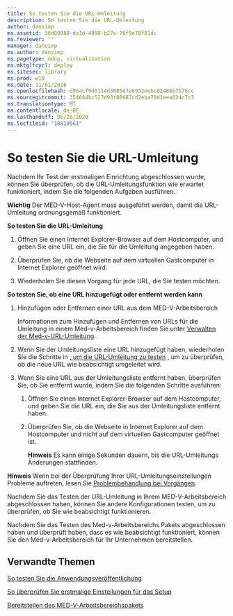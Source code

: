 ```yaml
---
title: So testen Sie die URL-Umleitung
description: So testen Sie die URL-Umleitung
author: dansimp
ms.assetid: 38d80088-da1d-4098-b27e-76f9e78f81dc
ms.reviewer: ''
manager: dansimp
ms.author: dansimp
ms.pagetype: mdop, virtualization
ms.mktglfcycl: deploy
ms.sitesec: library
ms.prod: w10
ms.date: 11/01/2016
ms.openlocfilehash: d964cf9d0114d3085d7e8952eebc82486b7b76cc
ms.sourcegitcommit: 354664bc527d93f80687cd2eba70d1eea024c7c3
ms.translationtype: MT
ms.contentlocale: de-DE
ms.lasthandoff: 06/26/2020
ms.locfileid: "10810561"
---
```

# So testen Sie die URL-Umleitung


Nachdem Ihr Test der erstmaligen Einrichtung abgeschlossen wurde, können Sie überprüfen, ob die URL-Umleitungsfunktion wie erwartet funktioniert, indem Sie die folgenden Aufgaben ausführen.

**Wichtig**  Der MED-V-Host-Agent muss ausgeführt werden, damit die URL-Umleitung ordnungsgemäß funktioniert.

<a href="" id="bkmk-urlredir"></a>**So testen Sie die URL-Umleitung**

1.  Öffnen Sie einen Internet Explorer-Browser auf dem Hostcomputer, und geben Sie eine URL ein, die Sie für die Umleitung angegeben haben.

2.  Überprüfen Sie, ob die Webseite auf dem virtuellen Gastcomputer in Internet Explorer geöffnet wird.

3.  Wiederholen Sie diesen Vorgang für jede URL, die Sie testen möchten.

**So testen Sie, ob eine URL hinzugefügt oder entfernt werden kann**

1.  Hinzufügen oder Entfernen einer URL aus dem MED-V-Arbeitsbereich

    Informationen zum Hinzufügen und Entfernen von URLs für die Umleitung in einem Med-v-Arbeitsbereich finden Sie unter [Verwalten der Med-v-URL-Umleitung](manage-med-v-url-redirection.md).

2.  Wenn Sie der Umleitungsliste eine URL hinzugefügt haben, wiederholen Sie die Schritte in [, um die URL-Umleitung zu testen](#bkmk-urlredir) , um zu überprüfen, ob die neue URL wie beabsichtigt umgeleitet wird.

3.  Wenn Sie eine URL aus der Umleitungsliste entfernt haben, überprüfen Sie, ob Sie entfernt wurde, indem Sie die folgenden Schritte ausführen:

    1.  Öffnen Sie einen Internet Explorer-Browser auf dem Hostcomputer, und geben Sie die URL ein, die Sie aus der Umleitungsliste entfernt haben.

    2.  Überprüfen Sie, ob die Webseite in Internet Explorer auf dem Hostcomputer und nicht auf dem virtuellen Gastcomputer geöffnet ist.

        **Hinweis**  Es kann einige Sekunden dauern, bis die URL-Umleitungs Änderungen stattfinden.

**Hinweis**  Wenn bei der Überprüfung Ihrer URL-Umleitungseinstellungen Probleme auftreten, lesen Sie [Problembehandlung bei Vorgängen](operations-troubleshooting-medv2.md).

Nachdem Sie das Testen der URL-Umleitung in Ihrem MED-V-Arbeitsbereich abgeschlossen haben, können Sie andere Konfigurationen testen, um zu überprüfen, ob Sie wie beabsichtigt funktionieren.

Nachdem Sie das Testen des Med-v-Arbeitsbereichs Pakets abgeschlossen haben und überprüft haben, dass es wie beabsichtigt funktioniert, können Sie den Med-v-Arbeitsbereich für Ihr Unternehmen bereitstellen.

## Verwandte Themen

[So testen Sie die Anwendungsveröffentlichung](how-to-test-application-publishing.md)

[So überprüfen Sie erstmalige Einstellungen für das Setup](how-to-verify-first-time-setup-settings.md)

[Bereitstellen des MED-V-Arbeitsbereichspakets](deploying-the-med-v-workspace-package.md)

 

 





